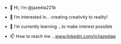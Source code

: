 - 👋 Hi, I’m @jazeela221b
- 👀 I’m interested in... creating creativity to reality!
- 🌱 I’m currently learning ...to make interest possible

- 📫 How to reach me ...www.linkedin.com/in/jazeelap

<!---
jazeela221b/jazeela221b is a ✨ special ✨ repository because its `README.md` (this file) appears on your GitHub profile.
You can click the Preview link to take a look at your changes.
--->
